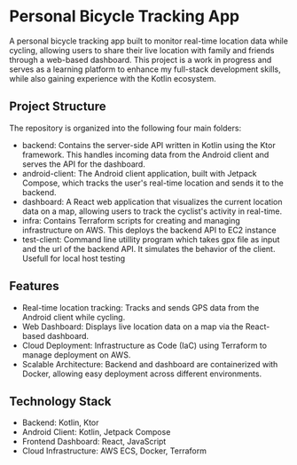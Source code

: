 # Personal Bicycle Tracking App


A personal bicycle tracking app built to monitor real-time location data while cycling, allowing users to share their live location with family and friends through a web-based dashboard. This project is a work in progress and serves as a learning platform to enhance my full-stack development skills, while also gaining experience with the Kotlin ecosystem.
## Project Structure

The repository is organized into the following four main folders:
- backend: Contains the server-side API written in Kotlin using the Ktor framework. This handles incoming data from the Android client and serves the API for the dashboard.
- android-client: The Android client application, built with Jetpack Compose, which tracks the user's real-time location and sends it to the backend.
- dashboard: A React web application that visualizes the current location data on a map, allowing users to track the cyclist's activity in real-time.
- infra: Contains Terraform scripts for creating and managing infrastructure on AWS. This deploys the backend API to EC2 instance
- test-client: Command line utillity program which takes gpx file as input and the url of the backend API. It simulates the behavior of the client. Usefull for local host testing

## Features

- Real-time location tracking: Tracks and sends GPS data from the Android client while cycling.
- Web Dashboard: Displays live location data on a map via the React-based dashboard.
- Cloud Deployment: Infrastructure as Code (IaC) using Terraform to manage deployment on AWS.
- Scalable Architecture: Backend and dashboard are containerized with Docker, allowing easy deployment across different environments.

## Technology Stack

- Backend: Kotlin, Ktor
- Android Client: Kotlin, Jetpack Compose
- Frontend Dashboard: React, JavaScript
- Cloud Infrastructure: AWS ECS, Docker, Terraform
